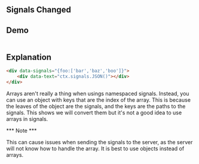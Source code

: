 ## Signals Changed

## Demo

<div
  data-signals="{foo:['bar','baz','boo']}"
  >
  <pre data-text="ctx.signals.JSON()"></pre>
</div>

## Explanation

```html
<div data-signals="{foo:['bar','baz','boo']}">
    <div data-text="ctx.signals.JSON()"></div>
</div>
```

Arrays aren't really a thing when usings namespaced signals. Instead, you can use an object with keys that are the index of the array. This is because the leaves of the object are the signals, and the keys are the paths to the signals. This shows we will convert them but it's not a good idea to use arrays in signals.

*** Note ***

This can cause issues when sending the signals to the server, as the server will not know how to handle the array. It is best to use objects instead of arrays.